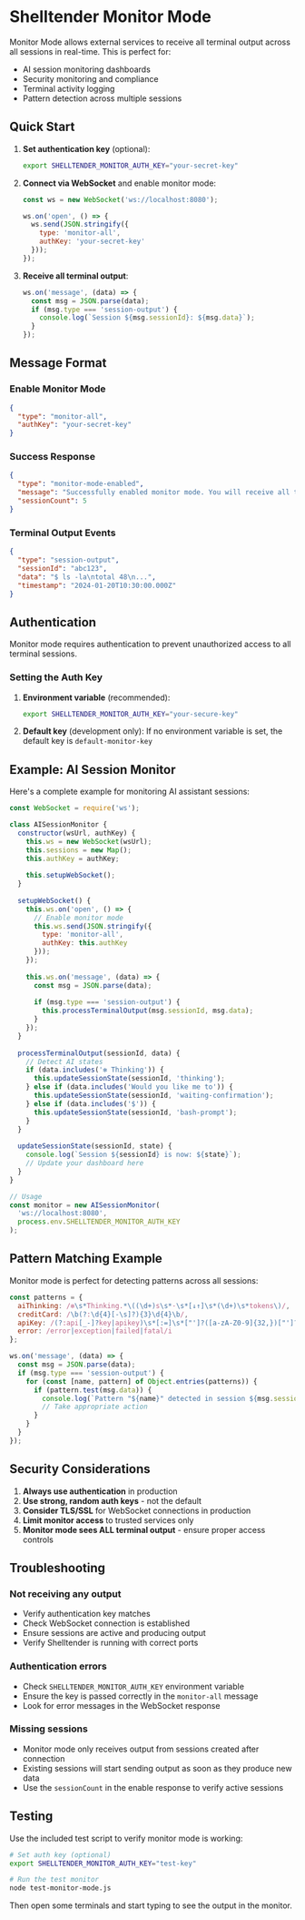 # Shelltender Monitor Mode

Monitor Mode allows external services to receive all terminal output across all sessions in real-time. This is perfect for:
- AI session monitoring dashboards
- Security monitoring and compliance
- Terminal activity logging
- Pattern detection across multiple sessions

## Quick Start

1. **Set authentication key** (optional):
   ```bash
   export SHELLTENDER_MONITOR_AUTH_KEY="your-secret-key"
   ```

2. **Connect via WebSocket** and enable monitor mode:
   ```javascript
   const ws = new WebSocket('ws://localhost:8080');
   
   ws.on('open', () => {
     ws.send(JSON.stringify({
       type: 'monitor-all',
       authKey: 'your-secret-key'
     }));
   });
   ```

3. **Receive all terminal output**:
   ```javascript
   ws.on('message', (data) => {
     const msg = JSON.parse(data);
     if (msg.type === 'session-output') {
       console.log(`Session ${msg.sessionId}: ${msg.data}`);
     }
   });
   ```

## Message Format

### Enable Monitor Mode
```json
{
  "type": "monitor-all",
  "authKey": "your-secret-key"
}
```

### Success Response
```json
{
  "type": "monitor-mode-enabled",
  "message": "Successfully enabled monitor mode. You will receive all terminal output.",
  "sessionCount": 5
}
```

### Terminal Output Events
```json
{
  "type": "session-output",
  "sessionId": "abc123",
  "data": "$ ls -la\ntotal 48\n...",
  "timestamp": "2024-01-20T10:30:00.000Z"
}
```

## Authentication

Monitor mode requires authentication to prevent unauthorized access to all terminal sessions.

### Setting the Auth Key

1. **Environment variable** (recommended):
   ```bash
   export SHELLTENDER_MONITOR_AUTH_KEY="your-secure-key"
   ```

2. **Default key** (development only):
   If no environment variable is set, the default key is `default-monitor-key`

## Example: AI Session Monitor

Here's a complete example for monitoring AI assistant sessions:

```javascript
const WebSocket = require('ws');

class AISessionMonitor {
  constructor(wsUrl, authKey) {
    this.ws = new WebSocket(wsUrl);
    this.sessions = new Map();
    this.authKey = authKey;
    
    this.setupWebSocket();
  }
  
  setupWebSocket() {
    this.ws.on('open', () => {
      // Enable monitor mode
      this.ws.send(JSON.stringify({
        type: 'monitor-all',
        authKey: this.authKey
      }));
    });
    
    this.ws.on('message', (data) => {
      const msg = JSON.parse(data);
      
      if (msg.type === 'session-output') {
        this.processTerminalOutput(msg.sessionId, msg.data);
      }
    });
  }
  
  processTerminalOutput(sessionId, data) {
    // Detect AI states
    if (data.includes('✻ Thinking')) {
      this.updateSessionState(sessionId, 'thinking');
    } else if (data.includes('Would you like me to')) {
      this.updateSessionState(sessionId, 'waiting-confirmation');
    } else if (data.includes('$')) {
      this.updateSessionState(sessionId, 'bash-prompt');
    }
  }
  
  updateSessionState(sessionId, state) {
    console.log(`Session ${sessionId} is now: ${state}`);
    // Update your dashboard here
  }
}

// Usage
const monitor = new AISessionMonitor(
  'ws://localhost:8080',
  process.env.SHELLTENDER_MONITOR_AUTH_KEY
);
```

## Pattern Matching Example

Monitor mode is perfect for detecting patterns across all sessions:

```javascript
const patterns = {
  aiThinking: /✻\s*Thinking.*\((\d+)s\s*·\s*[↓↑]\s*(\d+)\s*tokens\)/,
  creditCard: /\b(?:\d{4}[-\s]?){3}\d{4}\b/,
  apiKey: /(?:api[_-]?key|apikey)\s*[:=]\s*["']?([a-zA-Z0-9]{32,})["']?/i,
  error: /error|exception|failed|fatal/i
};

ws.on('message', (data) => {
  const msg = JSON.parse(data);
  if (msg.type === 'session-output') {
    for (const [name, pattern] of Object.entries(patterns)) {
      if (pattern.test(msg.data)) {
        console.log(`Pattern "${name}" detected in session ${msg.sessionId}`);
        // Take appropriate action
      }
    }
  }
});
```

## Security Considerations

1. **Always use authentication** in production
2. **Use strong, random auth keys** - not the default
3. **Consider TLS/SSL** for WebSocket connections in production
4. **Limit monitor access** to trusted services only
5. **Monitor mode sees ALL terminal output** - ensure proper access controls

## Troubleshooting

### Not receiving any output
- Verify authentication key matches
- Check WebSocket connection is established
- Ensure sessions are active and producing output
- Verify Shelltender is running with correct ports

### Authentication errors
- Check `SHELLTENDER_MONITOR_AUTH_KEY` environment variable
- Ensure the key is passed correctly in the `monitor-all` message
- Look for error messages in the WebSocket response

### Missing sessions
- Monitor mode only receives output from sessions created after connection
- Existing sessions will start sending output as soon as they produce new data
- Use the `sessionCount` in the enable response to verify active sessions

## Testing

Use the included test script to verify monitor mode is working:

```bash
# Set auth key (optional)
export SHELLTENDER_MONITOR_AUTH_KEY="test-key"

# Run the test monitor
node test-monitor-mode.js
```

Then open some terminals and start typing to see the output in the monitor.